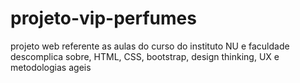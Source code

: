 # projeto-vip-perfumes
 projeto web referente as aulas do curso do instituto NU e faculdade descomplica sobre, HTML, CSS, bootstrap, design thinking,  UX e metodologias ageis
